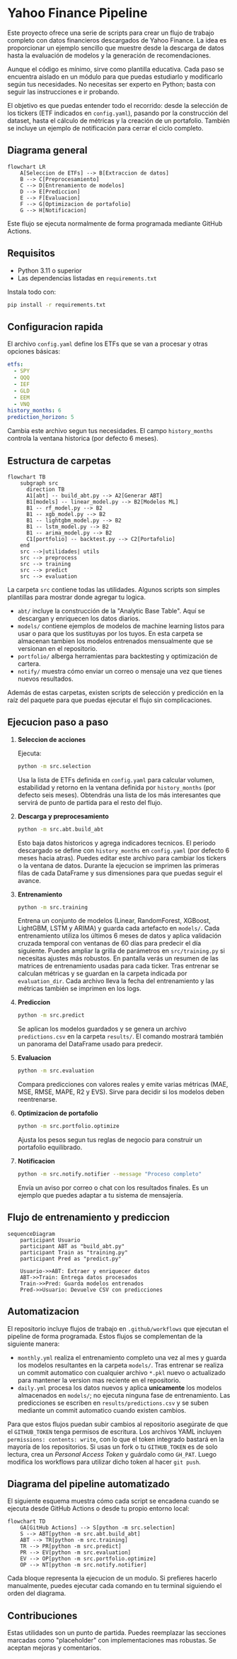 # Yahoo Finance Pipeline

Este proyecto ofrece una serie de scripts para crear un flujo de trabajo completo con datos financieros descargados de Yahoo Finance. La idea es proporcionar un ejemplo sencillo que muestre desde la descarga de datos hasta la evaluación de modelos y la generación de recomendaciones.

Aunque el código es mínimo, sirve como plantilla educativa. Cada paso se
encuentra aislado en un módulo para que puedas estudiarlo y modificarlo según
tus necesidades. No necesitas ser experto en Python; basta con seguir las
instrucciones e ir probando.

El objetivo es que puedas entender todo el recorrido: desde la selección de los
tickers (ETF indicados en `config.yaml`), pasando por la construcción del
dataset, hasta el cálculo de métricas y la creación de un portafolio. También se
incluye un ejemplo de notificación para cerrar el ciclo completo.

## Diagrama general

```mermaid
flowchart LR
    A[Seleccion de ETFs] --> B[Extraccion de datos]
    B --> C[Preprocesamiento]
    C --> D[Entrenamiento de modelos]
    D --> E[Prediccion]
    E --> F[Evaluacion]
    F --> G[Optimizacion de portafolio]
    G --> H[Notificacion]
```

Este flujo se ejecuta normalmente de forma programada mediante GitHub Actions.

## Requisitos

* Python 3.11 o superior
* Las dependencias listadas en `requirements.txt`

Instala todo con:

```bash
pip install -r requirements.txt
```

## Configuracion rapida

El archivo `config.yaml` define los ETFs que se van a procesar y otras opciones básicas:

```yaml
etfs:
  - SPY
  - QQQ
  - IEF
  - GLD
  - EEM
  - VNQ
history_months: 6
prediction_horizon: 5
```

Cambia este archivo segun tus necesidades. El campo `history_months` controla la
ventana historica (por defecto 6 meses).

## Estructura de carpetas

```mermaid
flowchart TB
    subgraph src
      direction TB
      A1[abt] -- build_abt.py --> A2[Generar ABT]
      B1[models] -- linear_model.py --> B2[Modelos ML]
      B1 -- rf_model.py --> B2
      B1 -- xgb_model.py --> B2
      B1 -- lightgbm_model.py --> B2
      B1 -- lstm_model.py --> B2
      B1 -- arima_model.py --> B2
      C1[portfolio] -- backtest.py --> C2[Portafolio]
    end
    src -->|utilidades| utils
    src --> preprocess
    src --> training
    src --> predict
    src --> evaluation
```

La carpeta `src` contiene todas las utilidades. Algunos scripts son simples plantillas para mostrar donde agregar tu logica.

* `abt/` incluye la construcción de la "Analytic Base Table". Aquí se descargan y
  enriquecen los datos diarios.
* `models/` contiene ejemplos de modelos de machine learning listos para usar o
  para que los sustituyas por los tuyos. En esta carpeta se almacenan tambien los
  modelos entrenados mensualmente que se versionan en el repositorio.
* `portfolio/` alberga herramientas para backtesting y optimización de cartera.
* `notify/` muestra cómo enviar un correo o mensaje una vez que tienes nuevos
  resultados.

Además de estas carpetas, existen scripts de selección y predicción en la raíz
del paquete para que puedas ejecutar el flujo sin complicaciones.

## Ejecucion paso a paso

1. **Seleccion de acciones**

   Ejecuta:
   ```bash
   python -m src.selection
   ```
   Usa la lista de ETFs definida en `config.yaml` para calcular
   volumen, estabilidad y retorno en la ventana definida por `history_months` 
   (por defecto seis meses).
   Obtendrás una lista de los más interesantes que servirá de punto de
   partida para el resto del flujo.

2. **Descarga y preprocesamiento**
   
   ```bash
   python -m src.abt.build_abt
   ```
   Esto baja datos historicos y agrega indicadores tecnicos. El periodo descargado se define con `history_months` en `config.yaml` (por defecto 6 meses hacia atras). Puedes editar este archivo para cambiar los tickers o la ventana de datos. Durante la ejecucion se imprimen las primeras filas de cada DataFrame y sus dimensiones para que puedas seguir el avance.

3. **Entrenamiento**
   
   ```bash
   python -m src.training
   ```
    Entrena un conjunto de modelos (Linear, RandomForest, XGBoost, LightGBM,
    LSTM y ARIMA) y guarda cada artefacto en `models/`. Cada
    entrenamiento utiliza los últimos 6 meses de datos y aplica validación
    cruzada temporal con ventanas de 60 días para predecir el día siguiente.
    Puedes ampliar la grilla de parámetros en `src/training.py` si necesitas ajustes más robustos. En pantalla
   verás un resumen de las matrices de entrenamiento usadas para cada ticker.
   Tras entrenar se calculan métricas y se guardan en la carpeta indicada por
   `evaluation_dir`. Cada archivo lleva la fecha del entrenamiento y las
   métricas también se imprimen en los logs.

4. **Prediccion**
   
   ```bash
   python -m src.predict
   ```
   Se aplican los modelos guardados y se genera un archivo `predictions.csv` en la carpeta `results/`. El comando mostrará también un panorama del DataFrame usado para predecir.

5. **Evaluacion**
   
   ```bash
   python -m src.evaluation
   ```
   Compara predicciones con valores reales y emite varias métricas (MAE, MSE,
   RMSE, MAPE, R2 y EVS). Sirve para decidir si los modelos deben reentrenarse.

6. **Optimizacion de portafolio**
   
   ```bash
   python -m src.portfolio.optimize
   ```
   Ajusta los pesos segun tus reglas de negocio para construir un portafolio equilibrado.

7. **Notificacion**

   ```bash
   python -m src.notify.notifier --message "Proceso completo"
   ```
   Envía un aviso por correo o chat con los resultados finales. Es un ejemplo que puedes adaptar a tu sistema de mensajería.

## Flujo de entrenamiento y prediccion

```mermaid
sequenceDiagram
    participant Usuario
    participant ABT as "build_abt.py"
    participant Train as "training.py"
    participant Pred as "predict.py"

    Usuario->>ABT: Extraer y enriquecer datos
    ABT->>Train: Entrega datos procesados
    Train->>Pred: Guarda modelos entrenados
    Pred->>Usuario: Devuelve CSV con predicciones
```

## Automatizacion

El repositorio incluye flujos de trabajo en `.github/workflows` que ejecutan el pipeline de forma programada. Estos flujos se complementan de la siguiente manera:

* `monthly.yml` realiza el entrenamiento completo una vez al mes y guarda los modelos resultantes en la carpeta `models/`. Tras entrenar se realiza un commit automatico con cualquier archivo `*.pkl` nuevo o actualizado para mantener la version mas reciente en el repositorio.
* `daily.yml` procesa los datos nuevos y aplica **unicamente** los modelos almacenados en `models/`; no ejecuta ninguna fase de entrenamiento. Las predicciones se escriben en `results/predictions.csv` y se suben mediante un commit automatico cuando existen cambios.

Para que estos flujos puedan subir cambios al repositorio asegúrate de que el `GITHUB_TOKEN` tenga permisos de escritura. Los archivos YAML incluyen `permissions: contents: write`, con lo que el token integrado bastará en la mayoría de los repositorios. Si usas un fork o tu `GITHUB_TOKEN` es de solo lectura, crea un *Personal Access Token* y guárdalo como `GH_PAT`. Luego modifica los workflows para utilizar dicho token al hacer `git push`.

## Diagrama del pipeline automatizado

El siguiente esquema muestra cómo cada script se encadena cuando se ejecuta desde
GitHub Actions o desde tu propio entorno local:

```mermaid
flowchart TD
    GA[GitHub Actions] --> S[python -m src.selection]
    S --> ABT[python -m src.abt.build_abt]
    ABT --> TR[python -m src.training]
    TR --> PR[python -m src.predict]
    PR --> EV[python -m src.evaluation]
    EV --> OP[python -m src.portfolio.optimize]
    OP --> NT[python -m src.notify.notifier]
```

Cada bloque representa la ejecucion de un modulo. Si prefieres hacerlo
manualmente, puedes ejecutar cada comando en tu terminal siguiendo el orden del
diagrama.

## Contribuciones

Estas utilidades son un punto de partida. Puedes reemplazar las secciones marcadas como "placeholder" con implementaciones mas robustas. Se aceptan mejoras y comentarios.

